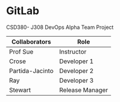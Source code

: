 # GitLab
CSD380- J308 DevOps  Alpha Team Project



| Collaborators | Role |
|------------------------|-------------| 
| Prof Sue 	            | Instructor|
| Crose	            |		Developer 1     |
| Partida-Jacinto       |     Developer 2                 |
| Ray		            |               Developer 3      |
| Stewart           |     Release Manager                |
